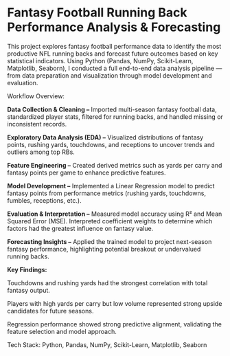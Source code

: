 # Fantasy Football Running Back Performance Analysis & Forecasting

This project explores fantasy football performance data to identify the most productive NFL running backs and forecast future outcomes based on key statistical indicators. Using Python (Pandas, NumPy, Scikit-Learn, Matplotlib, Seaborn), I conducted a full end-to-end data analysis pipeline — from data preparation and visualization through model development and evaluation.

Workflow Overview:

**Data Collection & Cleaning –** Imported multi-season fantasy football data, standardized player stats, filtered for running backs, and handled missing or inconsistent records.

**Exploratory Data Analysis (EDA) –** Visualized distributions of fantasy points, rushing yards, touchdowns, and receptions to uncover trends and outliers among top RBs.

**Feature Engineering –** Created derived metrics such as yards per carry and fantasy points per game to enhance predictive features.

**Model Development –** Implemented a Linear Regression model to predict fantasy points from performance metrics (rushing yards, touchdowns, fumbles, receptions, etc.).

**Evaluation & Interpretation –** Measured model accuracy using R² and Mean Squared Error (MSE). Interpreted coefficient weights to determine which factors had the greatest influence on fantasy value.

**Forecasting Insights –** Applied the trained model to project next-season fantasy performance, highlighting potential breakout or undervalued running backs.

**Key Findings:**

Touchdowns and rushing yards had the strongest correlation with total fantasy output.

Players with high yards per carry but low volume represented strong upside candidates for future seasons.

Regression performance showed strong predictive alignment, validating the feature selection and model approach.

Tech Stack:
Python, Pandas, NumPy, Scikit-Learn, Matplotlib, Seaborn
